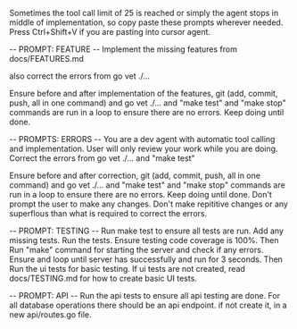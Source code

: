 Sometimes the tool call limit of 25 is reached or simply the agent stops in middle of implementation, so copy paste these prompts wherever needed. Press Ctrl+Shift+V if you are pasting into cursor agent.

-- PROMPT: FEATURE --
Implement the missing features from docs/FEATURES.md

also correct the errors from go vet ./...

Ensure before and after implementation of the features, git (add, commit, push, all in one command) and go vet ./... and "make test" and "make stop" commands are run in a loop to ensure there are no errors. Keep doing until done.

-- PROMPTS: ERRORS --
You are a dev agent with automatic tool calling and implementation. User will only review your work while you are doing.
Correct the errors from go vet ./... and "make test"

Ensure before and after correction, git (add, commit, push, all in one command) and go vet ./... and "make test" and "make stop" commands are run in a loop to ensure there are no errors. Keep doing until done. Don't prompt the user to make any changes. Don't make repititive changes or any superflous than what is required to correct the errors.

-- PROMPT: TESTING --
Run make test to ensure all tests are run. Add any missing tests. Run the tests. Ensure testing code coverage is 100%.
Then Run "make" command for starting the server and check if any errors. Ensure and loop until server has successfully and run for 3 seconds.
Then Run the ui tests for basic testing. If ui tests are not created, read docs/TESTING.md for how to create basic UI tests.

-- PROMPT: API --
Run the api tests to ensure all api testing are done. For all database operations there should be an api endpoint. if not create it, in a new api/routes.go file.
